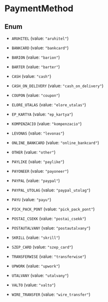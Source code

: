 

# PaymentMethod

## Enum


* `ARUHITEL` (value: `"aruhitel"`)

* `BANKCARD` (value: `"bankcard"`)

* `BARION` (value: `"barion"`)

* `BARTER` (value: `"barter"`)

* `CASH` (value: `"cash"`)

* `CASH_ON_DELIVERY` (value: `"cash_on_delivery"`)

* `COUPON` (value: `"coupon"`)

* `ELORE_UTALAS` (value: `"elore_utalas"`)

* `EP_KARTYA` (value: `"ep_kartya"`)

* `KOMPENZACIO` (value: `"kompenzacio"`)

* `LEVONAS` (value: `"levonas"`)

* `ONLINE_BANKCARD` (value: `"online_bankcard"`)

* `OTHER` (value: `"other"`)

* `PAYLIKE` (value: `"paylike"`)

* `PAYONEER` (value: `"payoneer"`)

* `PAYPAL` (value: `"paypal"`)

* `PAYPAL_UTOLAG` (value: `"paypal_utolag"`)

* `PAYU` (value: `"payu"`)

* `PICK_PACK_PONT` (value: `"pick_pack_pont"`)

* `POSTAI_CSEKK` (value: `"postai_csekk"`)

* `POSTAUTALVANY` (value: `"postautalvany"`)

* `SKRILL` (value: `"skrill"`)

* `SZEP_CARD` (value: `"szep_card"`)

* `TRANSFERWISE` (value: `"transferwise"`)

* `UPWORK` (value: `"upwork"`)

* `UTALVANY` (value: `"utalvany"`)

* `VALTO` (value: `"valto"`)

* `WIRE_TRANSFER` (value: `"wire_transfer"`)




